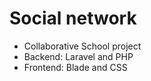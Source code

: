 # Social network
- Collaborative School project
- Backend: Laravel and PHP
- Frontend: Blade and CSS